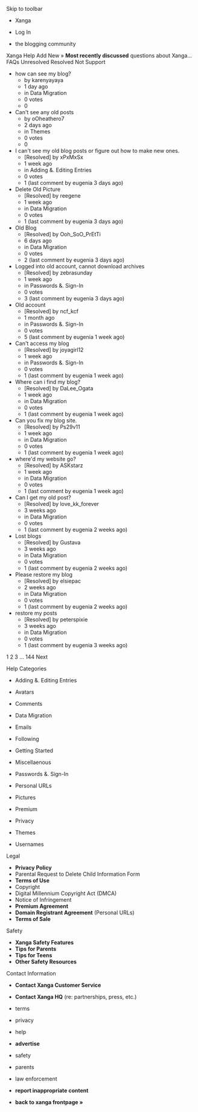 Skip to toolbar

*   Xanga

*   Log In

*   the blogging community

Xanga Help Add New » **Most recently discussed** questions about Xanga… FAQs Unresolved Resolved Not Support

*   how can see my blog?
    *   by karenyayaya
    *   1 day ago
    *   in Data Migration
    *   0 votes
    *   0
*   Can't see any old posts
    *   by oOheathero7
    *   2 days ago
    *   in Themes
    *   0 votes
    *   0
*   I can't see my old blog posts or figure out how to make new ones.
    *   \[Resolved\] by xPxMxSx
    *   1 week ago
    *   in Adding &. Editing Entries
    *   0 votes
    *   1 (last comment by eugenia 3 days ago)
*   Delete Old Picture
    *   \[Resolved\] by reegene
    *   1 week ago
    *   in Data Migration
    *   0 votes
    *   1 (last comment by eugenia 3 days ago)
*   Old Blog
    *   \[Resolved\] by Ooh\_SoO\_PrEtTi
    *   6 days ago
    *   in Data Migration
    *   0 votes
    *   2 (last comment by eugenia 3 days ago)
*   Logged into old account, cannot download archives
    *   \[Resolved\] by zebrasunday
    *   1 week ago
    *   in Passwords &. Sign-In
    *   0 votes
    *   3 (last comment by eugenia 3 days ago)
*   Old account
    *   \[Resolved\] by ncf\_kcf
    *   1 month ago
    *   in Passwords &. Sign-In
    *   0 votes
    *   5 (last comment by eugenia 1 week ago)
*   Can't access my blog
    *   \[Resolved\] by joyagirl12
    *   1 week ago
    *   in Passwords &. Sign-In
    *   0 votes
    *   1 (last comment by eugenia 1 week ago)
*   Where can i find my blog?
    *   \[Resolved\] by DaLee\_Ogata
    *   1 week ago
    *   in Data Migration
    *   0 votes
    *   1 (last comment by eugenia 1 week ago)
*   Can you fix my blog site.
    *   \[Resolved\] by Ps29v11
    *   1 week ago
    *   in Data Migration
    *   0 votes
    *   1 (last comment by eugenia 1 week ago)
*   where'd my website go?
    *   \[Resolved\] by ASKstarz
    *   1 week ago
    *   in Data Migration
    *   0 votes
    *   1 (last comment by eugenia 1 week ago)
*   Can I get my old post?
    *   \[Resolved\] by love\_kk\_forever
    *   3 weeks ago
    *   in Data Migration
    *   0 votes
    *   1 (last comment by eugenia 2 weeks ago)
*   Lost blogs
    *   \[Resolved\] by Gustava
    *   3 weeks ago
    *   in Data Migration
    *   0 votes
    *   1 (last comment by eugenia 2 weeks ago)
*   Please restore my blog
    *   \[Resolved\] by elsiepac
    *   2 weeks ago
    *   in Data Migration
    *   0 votes
    *   1 (last comment by eugenia 2 weeks ago)
*   restore my posts
    *   \[Resolved\] by peterspixie
    *   3 weeks ago
    *   in Data Migration
    *   0 votes
    *   1 (last comment by eugenia 3 weeks ago)

1 2 3 ... 144 Next

Help Categories

*   Adding &. Editing Entries
*   Avatars
*   Comments
*   Data Migration
*   Emails
*   Following
*   Getting Started
*   Miscellaenous

*   Passwords &. Sign-In
*   Personal URLs
*   Pictures
*   Premium
*   Privacy
*   Themes
*   Usernames

Legal

*   **Privacy Policy**
*   Parental Request to Delete Child Information Form
*   **Terms of Use**
*   Copyright
*   Digital Millennium Copyright Act (DMCA)
*   Notice of Infringement
*   **Premium Agreement**
*   **Domain Registrant Agreement** (Personal URLs)
*   **Terms of Sale**

Safety

*   **Xanga Safety Features**
*   **Tips for Parents**
*   **Tips for Teens**
*   **Other Safety Resources**

Contact Information

*   **Contact Xanga Customer Service**
*   **Contact Xanga HQ** (re: partnerships, press, etc.)

*   terms
*   privacy
*   help
*   **advertise**

*   safety
*   parents
*   law enforcement
*   **report inappropriate content**

*   **back to xanga frontpage »**